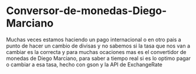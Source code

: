 # Conversor-de-monedas-Diego-Marciano
Muchas veces estamos haciendo un pago internacional o en otro pais a punto de hacer un cambio de divisas y no sabemos si la tasa que nos van a cambiar es la correcta y para muchas ocaciones mas es el convertidor de monedas de Diego Marciano, para saber a tiempo real si es lo optimo pagar o cambiar a esa tasa, hecho con gson y la API de ExchangeRate

